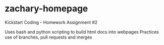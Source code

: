 # zachary-homepage

Kickstart Coding - Homework Assignment #2

Uses bash and python scripting to build html docs into webpages
Practices use of branches, pull requests and merges
